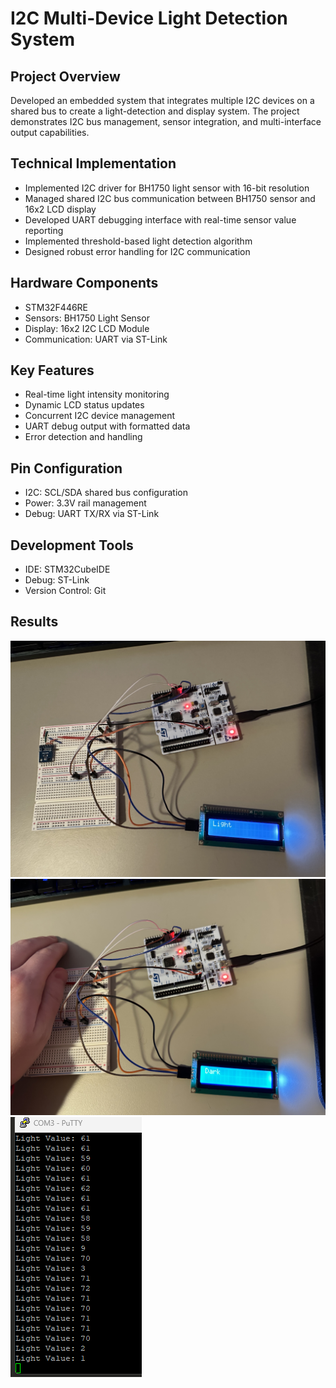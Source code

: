 # I2C Multi-Device Light Detection System

## Project Overview
Developed an embedded system that integrates multiple I2C devices on a shared bus to create a light-detection and display system. The project demonstrates I2C bus management, sensor integration, and multi-interface output capabilities.

## Technical Implementation
- Implemented I2C driver for BH1750 light sensor with 16-bit resolution
- Managed shared I2C bus communication between BH1750 sensor and 16x2 LCD display
- Developed UART debugging interface with real-time sensor value reporting
- Implemented threshold-based light detection algorithm
- Designed robust error handling for I2C communication

## Hardware Components
- STM32F446RE 
- Sensors: BH1750 Light Sensor
- Display: 16x2 I2C LCD Module
- Communication: UART via ST-Link

## Key Features
- Real-time light intensity monitoring
- Dynamic LCD status updates
- Concurrent I2C device management
- UART debug output with formatted data
- Error detection and handling

## Pin Configuration
- I2C: SCL/SDA shared bus configuration
- Power: 3.3V rail management
- Debug: UART TX/RX via ST-Link

## Development Tools
- IDE: STM32CubeIDE
- Debug: ST-Link
- Version Control: Git

## Results
![Uncovered_Screen](/images/Uncovered_Sensor.jpeg)
![Covered_Screen](/images/Covered_Sensor.jpeg)
![Terminal_Output](/images/Terminal_Output.png)
